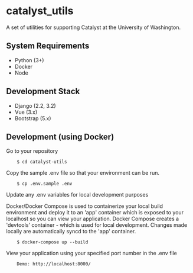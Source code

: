 # catalyst_utils

A set of utilities for supporting Catalyst at the University of Washington.

## System Requirements

- Python (3+)
- Docker
- Node

## Development Stack

- Django (2.2, 3.2)
- Vue (3.x)
- Bootstrap (5.x)

## Development (using Docker)

Go to your repository

        $ cd catalyst-utils

Copy the sample .env file so that your environment can be run.

        $ cp .env.sample .env

Update any .env variables for local development purposes

Docker/Docker Compose is used to containerize your local build environment and deploy it to an 'app' container which is exposed to your localhost so you can view your application. Docker Compose creates a 'devtools' container - which is used for local development. Changes made locally are automatically syncd to the 'app' container.

        $ docker-compose up --build

View your application using your specified port number in the .env file

        Demo: http://localhost:8000/
